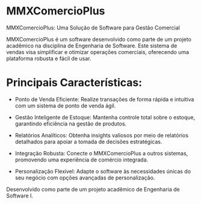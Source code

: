 # MMXComercioPlus
MMXComercioPlus: Uma Solução de Software para Gestão Comercial

MMXComercioPlus é um software desenvolvido como parte de um projeto acadêmico na disciplina de Engenharia de Software. Este sistema de vendas visa simplificar e otimizar operações comerciais, oferecendo uma plataforma robusta e fácil de usar.

# Principais Características:

* Ponto de Venda Eficiente: Realize transações de forma rápida e intuitiva com um sistema de ponto de venda ágil.

* Gestão Inteligente de Estoque: Mantenha controle total sobre o estoque, garantindo eficiência na gestão de produtos.

* Relatórios Analíticos: Obtenha insights valiosos por meio de relatórios detalhados para apoiar a tomada de decisões estratégicas.

* Integração Robusta: Conecte o MMXComercioPlus a outros sistemas, promovendo uma experiência de comércio integrada.

* Personalização Flexível: Adapte o software às necessidades únicas do seu negócio com opções avançadas de personalização.

Desenvolvido como parte de um projeto acadêmico de Engenharia de Software I.
